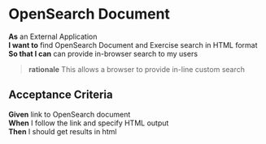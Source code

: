 <a name="OpenSearch_HTMLSearch"></a>

OpenSearch Document
===================

**As**	an External Application  
**I want to**	find OpenSearch Document and Exercise search in HTML format  
**So that I can** can provide in-browser search to my users   
		
> **rationale** This allows a browser to provide in-line custom search

Acceptance Criteria
-------------------

**Given**	link to OpenSearch document  
**When**	I follow the link and specify HTML output  
**Then**  	I should get results in html  